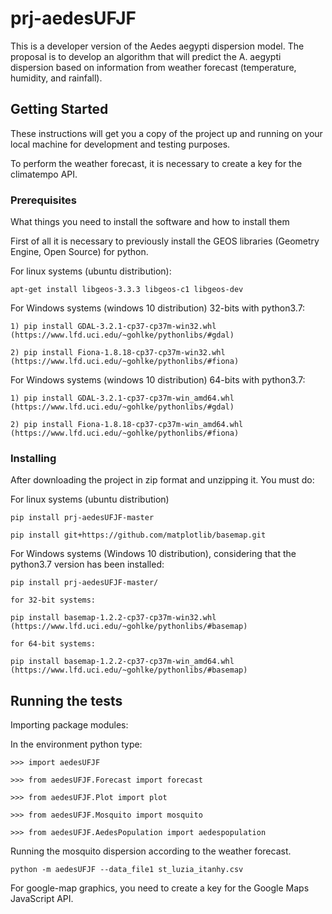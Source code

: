 # prj-aedesUFJF

This is a developer version of the Aedes aegypti dispersion model. The proposal is to develop an algorithm that will predict the
A. aegypti dispersion based on information from weather forecast (temperature, humidity, and rainfall).

## Getting Started

These instructions will get you a copy of the project up and running on your local machine for development and testing purposes.


To perform the weather forecast, it is necessary to create a key for the climatempo API.

### Prerequisites

What things you need to install the software and how to install them

First of all it is necessary to previously install the GEOS libraries (Geometry Engine, Open Source) for python.

For linux systems (ubuntu distribution):

```
apt-get install libgeos-3.3.3 libgeos-c1 libgeos-dev
```

For Windows systems (windows 10 distribution) 32-bits with python3.7:

```
1) pip install GDAL-3.2.1-cp37-cp37m-win32.whl (https://www.lfd.uci.edu/~gohlke/pythonlibs/#gdal)

2) pip install Fiona-1.8.18-cp37-cp37m-win32.whl (https://www.lfd.uci.edu/~gohlke/pythonlibs/#fiona)
```

For Windows systems (windows 10 distribution) 64-bits with python3.7:

```
1) pip install GDAL-3.2.1-cp37-cp37m-win_amd64.whl (https://www.lfd.uci.edu/~gohlke/pythonlibs/#gdal)

2) pip install Fiona-1.8.18-cp37-cp37m-win_amd64.whl (https://www.lfd.uci.edu/~gohlke/pythonlibs/#fiona)
```


### Installing

After downloading the project in zip format and unzipping it. You must do:

For linux systems (ubuntu distribution)

```
pip install prj-aedesUFJF-master

pip install git+https://github.com/matplotlib/basemap.git
```

For Windows systems (Windows 10 distribution), considering that the python3.7 version has been installed:

```
pip install prj-aedesUFJF-master/

for 32-bit systems:

pip install basemap-1.2.2-cp37-cp37m-win32.whl (https://www.lfd.uci.edu/~gohlke/pythonlibs/#basemap)

for 64-bit systems:

pip install basemap-1.2.2-cp37-cp37m-win_amd64.whl (https://www.lfd.uci.edu/~gohlke/pythonlibs/#basemap)
```

## Running the tests

Importing package modules:

In the environment python type:

```
>>> import aedesUFJF

>>> from aedesUFJF.Forecast import forecast

>>> from aedesUFJF.Plot import plot

>>> from aedesUFJF.Mosquito import mosquito

>>> from aedesUFJF.AedesPopulation import aedespopulation

```

Running the mosquito dispersion according to the weather forecast.

```
python -m aedesUFJF --data_file1 st_luzia_itanhy.csv
```

For google-map graphics, you need to create a key for the Google Maps JavaScript API.

